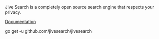 Jive Search is a completely open source search engine that respects your privacy. 

[Documentation](https://godoc.org/github.com/jivesearch/jivesearch)

go get -u github.com/jivesearch/jivesearch
